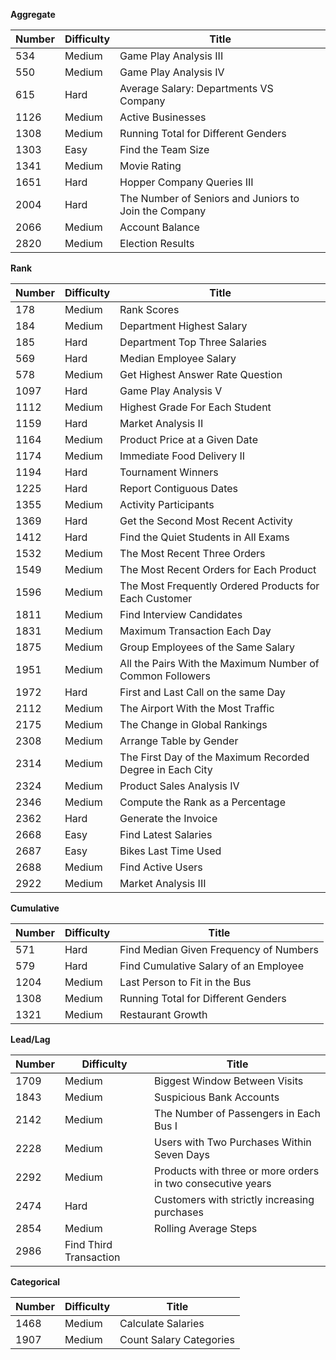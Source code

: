**Aggregate**

| Number| Difficulty |Title|
| ---   | ---        | --- |
|534|Medium|Game Play Analysis III|
|550|Medium|Game Play Analysis IV|
|615|Hard|Average Salary: Departments VS Company|
|1126|Medium|Active Businesses|
|1308|Medium|Running Total for Different Genders|
|1303|Easy|Find the Team Size|
|1341|Medium|Movie Rating|
|1651|Hard|Hopper Company Queries III|
|2004|Hard|The Number of Seniors and Juniors to Join the Company|
|2066|Medium|Account Balance|
|2820|Medium|Election Results|

**Rank**

| Number| Difficulty |Title|
| ---   | ---        | --- |
|178|Medium|Rank Scores|
|184|Medium|Department Highest Salary|
|185|Hard|Department Top Three Salaries|
|569|Hard|Median Employee Salary|
|578|Medium|Get Highest Answer Rate Question|
|1097|Hard|Game Play Analysis V|
|1112|Medium|Highest Grade For Each Student|
|1159|Hard|Market Analysis II|
|1164|Medium|Product Price at a Given Date|
|1174|Medium|Immediate Food Delivery II|
|1194|Hard|Tournament Winners|
|1225|Hard|Report Contiguous Dates|
|1355|Medium|Activity Participants|
|1369|Hard|Get the Second Most Recent Activity|
|1412|Hard|Find the Quiet Students in All Exams|
|1532|Medium|The Most Recent Three Orders|
|1549|Medium|The Most Recent Orders for Each Product|
|1596|Medium|The Most Frequently Ordered Products for Each Customer|
|1811|Medium|Find Interview Candidates|
|1831|Medium|Maximum Transaction Each Day|
|1875|Medium|Group Employees of the Same Salary|
|1951|Medium|All the Pairs With the Maximum Number of Common Followers|
|1972|Hard|First and Last Call on the same Day|
|2112|Medium|The Airport With the Most Traffic|
|2175|Medium|The Change in Global Rankings|
|2308|Medium|Arrange Table by Gender|
|2314|Medium|The First Day of the Maximum Recorded Degree in Each City|
|2324|Medium|Product Sales Analysis IV|
|2346|Medium|Compute the Rank as a Percentage|
|2362|Hard|Generate the Invoice|
|2668|Easy|Find Latest Salaries|
|2687|Easy|Bikes Last Time Used|
|2688|Medium|Find Active Users|
|2922|Medium|Market Analysis III|


**Cumulative**

| Number| Difficulty |Title|
| ---   | ---        | --- |
|571|Hard|Find Median Given Frequency of Numbers|
|579|Hard|Find Cumulative Salary of an Employee|
|1204|Medium|Last Person to Fit in the Bus|
|1308|Medium|Running Total for Different Genders|
|1321|Medium|Restaurant Growth|

**Lead/Lag**

| Number| Difficulty |Title|
| ---   | ---        | --- |
|1709|Medium|Biggest Window Between Visits|
|1843|Medium|Suspicious Bank Accounts|
|2142|Medium|The Number of Passengers in Each Bus I|
|2228|Medium|Users with Two Purchases Within Seven Days|
|2292|Medium|Products with three or more orders in two consecutive years|
|2474|Hard|Customers with strictly increasing purchases|
|2854|Medium|Rolling Average Steps|
|2986|Find Third Transaction|


**Categorical**

| Number| Difficulty |Title|
| ---   | ---        | --- |
|1468|Medium|Calculate Salaries|
|1907|Medium|Count Salary Categories|
